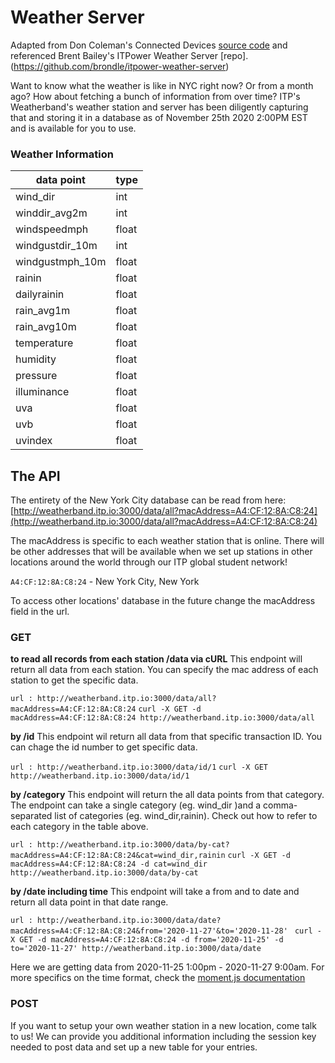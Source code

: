 # Weather Server

Adapted from Don Coleman's Connected Devices [source code](https://github.com/don/itp-connected-devices) and referenced Brent Bailey's ITPower Weather Server [repo].(https://github.com/brondle/itpower-weather-server)

Want to know what the weather is like in NYC right now? Or from a month ago? How about fetching a bunch of information from over time? ITP's Weatherband's weather station and server has been diligently capturing that and storing it in a database as of November 25th 2020 2:00PM EST and is available for you to use.


### Weather Information
| data point      | type  |
|-----------------|-------|
| wind_dir        | int   |
| winddir_avg2m   | int   |
| windspeedmph    | float |
| windgustdir_10m | int   |
| windgustmph_10m | float |
| rainin          | float |
| dailyrainin     | float |
| rain_avg1m      | float |
| rain_avg10m     | float |
| temperature     | float |
| humidity        | float |
| pressure        | float |
| illuminance     | float |
| uva             | float |
| uvb             | float |
| uvindex         | float |



## The API

The entirety of the New York City database can be read from here: 
[http://weatherband.itp.io:3000/data/all?macAddress=A4:CF:12:8A:C8:24](http://weatherband.itp.io:3000/data/all?macAddress=A4:CF:12:8A:C8:24)

The macAddress is specific to each weather station that is online. There will be other addresses that will be available when we set up stations in other locations around the world through our ITP global student network! 

`A4:CF:12:8A:C8:24` - New York City, New York

To access other locations' database in the future change the macAddress field in the url.


### GET

**to read all records from each station /data via cURL**
This endpoint will return all data from each station. You can specify the mac address of each station to get the specific data. 

```url : http://weatherband.itp.io:3000/data/all?macAddress=A4:CF:12:8A:C8:24```
```curl -X GET -d macAddress=A4:CF:12:8A:C8:24 http://weatherband.itp.io:3000/data/all```

**by /id**
This endpoint wil return all data from that specific transaction ID. You can chage the id number to get specific data.

```url : http://weatherband.itp.io:3000/data/id/1```
```curl -X GET http://weatherband.itp.io:3000/data/id/1```

**by /category**
This endpoint will return the all data points from that category. The endpoint can take a single category (eg. wind_dir )and a comma-separated list of categories (eg. wind_dir,rainin). Check out how to refer to each category in the table above. 

```url : http://weatherband.itp.io:3000/data/by-cat?macAddress=A4:CF:12:8A:C8:24&cat=wind_dir,rainin```
```curl -X GET -d macAddress=A4:CF:12:8A:C8:24 -d cat=wind_dir http://weatherband.itp.io:3000/data/by-cat```

**by /date including time**
This endpoint will take a from and to date and return all data point in that date range. 

```url : http://weatherband.itp.io:3000/data/date?macAddress=A4:CF:12:8A:C8:24&from='2020-11-27'&to='2020-11-28' ```
```curl -X GET -d macAddress=A4:CF:12:8A:C8:24 -d from='2020-11-25' -d to='2020-11-27' http://weatherband.itp.io:3000/data/date```

Here we are getting data from 2020-11-25 1:00pm - 2020-11-27 9:00am. For more specifics on the time format, check the [moment.js documentation](https://momentjs.com/docs/#/parsing/)

### POST

If you want to setup your own weather station in a new location, come talk to us! We can provide you additional information including the session key needed to post data and set up a new table for your entries.

